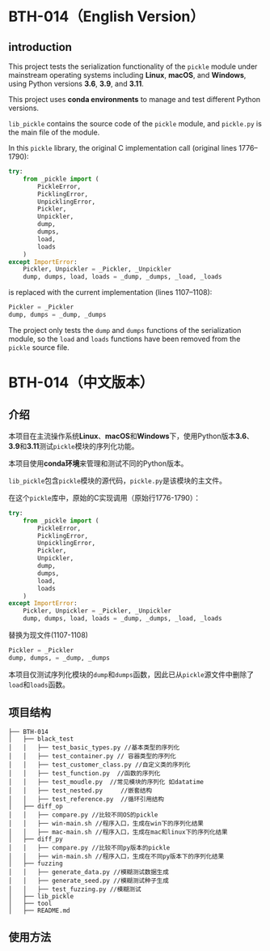 # BTH-014（English Version）
## introduction
This project tests the serialization functionality of the `pickle` module under mainstream operating systems including **Linux**, **macOS**, and **Windows**, using Python versions **3.6**, **3.9**, and **3.11**.  

This project uses **conda environments** to manage and test different Python versions.  

`lib_pickle` contains the source code of the `pickle` module, and `pickle.py` is the main file of the module.

In this `pickle` library, the original C implementation call (original lines 1776–1790):

```python
try:
    from _pickle import (
        PickleError,
        PicklingError,
        UnpicklingError,
        Pickler,
        Unpickler,
        dump,
        dumps,
        load,
        loads
    )
except ImportError:
    Pickler, Unpickler = _Pickler, _Unpickler
    dump, dumps, load, loads = _dump, _dumps, _load, _loads
```
is replaced with the current implementation (lines 1107–1108):
```python
Pickler = _Pickler
dump, dumps = _dump, _dumps
```
The project only tests the `dump` and `dumps` functions of the serialization module, so the `load` and `loads` functions have been removed from the `pickle` source file.

    


# BTH-014（中文版本）
## 介绍

本项目在主流操作系统**Linux**、**macOS**和**Windows**下，使用Python版本**3.6**、**3.9**和**3.11**测试`pickle`模块的序列化功能。

本项目使用**conda环境**来管理和测试不同的Python版本。

`lib_pickle`包含`pickle`模块的源代码，`pickle.py`是该模块的主文件。

在这个`pickle`库中，原始的C实现调用（原始行1776-1790）：
```python
try:
    from _pickle import (
        PickleError,
        PicklingError,
        UnpicklingError,
        Pickler,
        Unpickler,
        dump,
        dumps,
        load,
        loads
    )
except ImportError:
    Pickler, Unpickler = _Pickler, _Unpickler
    dump, dumps, load, loads = _dump, _dumps, _load, _loads
```
替换为现文件(1107-1108)
```python
Pickler = _Pickler
dump, dumps, = _dump, _dumps
```
本项目仅测试序列化模块的`dump`和`dumps`函数，因此已从`pickle`源文件中删除了`load`和`loads`函数。

## 项目结构

```
├── BTH-014
│   ├── black_test
│   │   ├── test_basic_types.py //基本类型的序列化
│   │   ├── test_container.py // 容器类型的序列化
│   │   ├── test_customer_class.py //自定义类的序列化
│   │   ├── test_function.py  //函数的序列化
│   │   ├── test_moudle.py  //常见模块的序列化 如datatime
│   │   ├── test_nested.py     //嵌套结构
│   │   ├── test_reference.py  //循环引用结构
│   ├── diff_op
│   │   ├── compare.py //比较不同OS的pickle
│   │   ├── win-main.sh //程序入口，生成在win下的序列化结果
│   │   ├── mac-main.sh //程序入口，生成在mac和linux下的序列化结果
│   ├── diff_py    
│   │   ├── compare.py //比较不同py版本的pickle
│   │   ├── win-main.sh //程序入口，生成在不同py版本下的序列化结果
│   ├── fuzzing  
│   │   ├── generate_data.py //模糊测试数据生成
│   │   ├── generate_seed.py //模糊测试种子生成
│   │   ├── test_fuzzing.py //模糊测试
│   ├── lib_pickle
│   ├── tool
│   ├── README.md
```
## 使用方法


